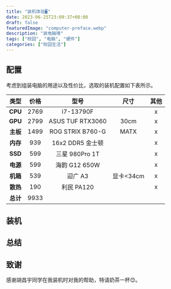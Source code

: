 ```yaml
---
title: "装机体验🖥️"
date: 2023-06-25T23:09:37+08:00
draft: false
featuredImage: "computer-preface.webp"
description: "装电脑喽"
tags: ["校园", "电脑", "硬件"]
categories: ["校园生活"]
---
```


## 配置

考虑到组装电脑的用途以及性价比，选取的装机配置如下表所示。

| **类型**  | **价格** | **型号**           | **尺寸**  | **其他** |
|:-------:|:------:|:----------------:|:-------:|:------:|
| **CPU** | 2769   | i7-13790F        |         | x      |
| **GPU** | 2799   | ASUS TUF RTX3060 | 30cm    | x      |
| **主板**  | 1499   | ROG STRIX B760-G | MATX    | x      |
| **内存**  | 939    | 16x2 DDR5 金士顿    |         | x      |
| **SSD** | 599    | 三星 980Pro 1T     |         | x      |
| **电源**  | 599    | 海韵 G12 650W      |         | x      |
| **机箱**  | 539    | 迎广 A3            | 显卡<34cm | x      |
| **散热**  | 190    | 利民 PA120         |         | x      |
| **总计**  | 9933   |

## 装机

## 总结


## 致谢

感谢胡昌宇同学在我装机时对我的帮助，特请奶茶一杯😊。

